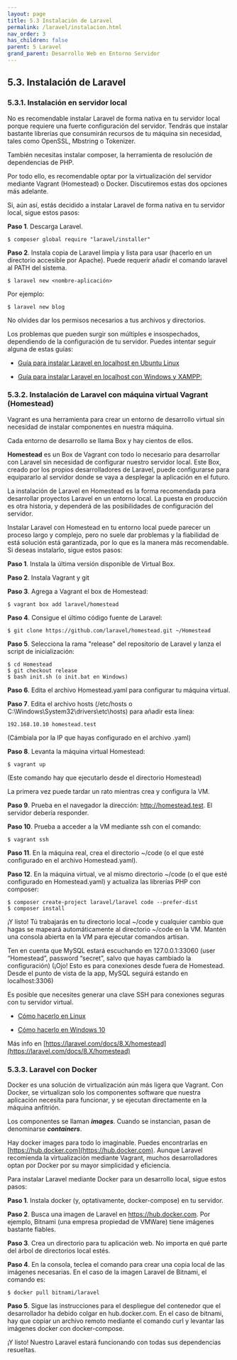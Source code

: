 ```yaml
---
layout: page
title: 5.3 Instalación de Laravel
permalink: /laravel/instalacion.html
nav_order: 3
has_children: false
parent: 5 Laravel
grand_parent: Desarrollo Web en Entorno Servidor
---
```

## 5.3. Instalación de Laravel

### 5.3.1. Instalación en servidor local

No es recomendable instalar Laravel de forma nativa en tu servidor local porque requiere una fuerte configuración del servidor. Tendrás que instalar bastante librerías que consumirán recursos de tu máquina sin necesidad, tales como OpenSSL, Mbstring o Tokenizer. 

También necesitas instalar composer, la herramienta de resolución de dependencias de PHP.

Por todo ello, es recomendable optar por la virtualización del servidor mediante Vagrant (Homestead) o Docker. Discutiremos estas dos opciones más adelante.

Si, aún así, estás decidido a instalar Laravel de forma nativa en tu servidor local, sigue estos pasos:

**Paso 1**. Descarga Laravel.

```
$ composer global require "laravel/installer"
```

**Paso 2**. Instala copia de Laravel limpia y lista para usar (hacerlo en un directorio accesible por Apache). Puede requerir añadir el comando laravel al PATH del sistema.

```
$ laravel new <nombre-aplicación>
```

Por ejemplo:

```
$ laravel new blog
```

No olvides dar los permisos necesarios a tus archivos y directorios.

Los problemas que pueden surgir son múltiples e insospechados, dependiendo de la configuración de tu servidor. Puedes intentar seguir alguna de estas guías:

* [Guía para instalar Laravel en localhost en Ubuntu Linux](https://www.howtoforge.com/tutorial/install-laravel-on-ubuntu-for-apache/)

* [Guía para instalar Laravel en localhost con Windows y XAMPP:](https://weeklyhow.com/installing-laravel-8-with-xampp/)

### 5.3.2. Instalación de Laravel con máquina virtual Vagrant (Homestead)

Vagrant es una herramienta para crear un entorno de desarrollo virtual sin necesidad de instalar componentes en nuestra máquina.

Cada entorno de desarrollo se llama Box y hay cientos de ellos.

**Homestead** es un Box de Vagrant con todo lo necesario para desarrollar con Laravel sin necesidad de configurar nuestro servidor local. Este Box, creado por los propios desarrolladores de Laravel, puede configurarse para equipararlo al servidor donde se vaya a desplegar la aplicación en el futuro.

La instalación de Laravel en Homestead es la forma recomendada para desarrollar proyectos Laravel en un entorno local. La puesta en producción es otra historia, y dependerá de las posibilidades de configuración del servidor.

Instalar Laravel con Homestead en tu entorno local puede parecer un proceso largo y complejo, pero no suele dar problemas y la fiabilidad de está solución está garantizada, por lo que es la manera más recomendable. Si deseas instalarlo, sigue estos pasos:

**Paso 1**. Instala la última versión disponible de Virtual Box.

**Paso 2**. Instala Vagrant y git

**Paso 3**. Agrega a Vagrant el box de Homestead:

```
$ vagrant box add laravel/homestead
```

**Paso 4**. Consigue el último código fuente de Laravel:

```
$ git clone https://github.com/laravel/homestead.git ~/Homestead
```

**Paso 5**. Selecciona la rama "release" del repositorio de Laravel y lanza el script de inicialización:

```
$ cd Homestead
$ git checkout release
$ bash init.sh (o init.bat en Windows)
```

**Paso 6**. Edita el archivo Homestead.yaml para configurar tu máquina virtual.

**Paso 7**. Edita el archivo hosts (/etc/hosts o C:\Windows\System32\drivers\etc\hosts) para añadir esta línea:

```
192.168.10.10 homestead.test
```

(Cámbiala por la IP que hayas configurado en el archivo .yaml)

**Paso 8**. Levanta la máquina virtual Homestead:

```
$ vagrant up
```

(Este comando hay que ejecutarlo desde el directorio Homestead)

La primera vez puede tardar un rato mientras crea y configura la VM.

**Paso 9**. Prueba en el navegador la dirección: http://homestead.test. El servidor debería responder.

**Paso 10**. Prueba a acceder a la VM mediante ssh con el comando:

```
$ vagrant ssh
```

**Paso 11**. En la máquina real, crea el directorio ~/code (o el que esté configurado en el archivo Homestead.yaml).

**Paso 12**. En la máquina virtual, ve al mismo directorio ~/code (o el que esté configurado en Homestead.yaml) y actualiza las librerías PHP con composer:

```
$ composer create-project laravel/laravel code --prefer-dist
$ composer install
```

¡Y listo! Tú trabajarás en tu directorio local ~/code y cualquier cambio que hagas se mapeará automáticamente al directorio ~/code en la VM. Mantén una consola abierta en la VM para ejecutar comandos artisan.

Ten en cuenta que MySQL estará escuchando en 127.0.0.1:33060 (user “Homestead”, password “secret”, salvo que hayas cambiado la configuración) (¡Ojo! Esto es para conexiones desde fuera de Homestead. Desde el punto de vista de la app, MySQL seguirá estando en localhost:3306)

Es posible que necesites generar una clave SSH para conexiones seguras con tu servidor virtual.

* [Cómo hacerlo en Linux](https://ekiketa.es/fallo-en-homestead-check-your-homestead-yaml-file-the-path-to-your-private-key-does-not-exist/)

* [Cómo hacerlo en Windows 10](https://medium.com/@eaimanshoshi/i-am-going-to-write-down-step-by-step-procedure-to-setup-homestead-for-laravel-5-2-17491a423aa)

Más info en [https://laravel.com/docs/8.X/homestead](https://laravel.com/docs/8.X/homestead)

### 5.3.3. Laravel con Docker

Docker es una solución de virtualización aún más ligera que Vagrant. Con Docker, se virtualizan solo los componentes software que nuestra aplicación necesita para funcionar, y se ejecutan directamente en la máquina anfitrión.

Los componentes se llaman ***images***. Cuando se instancian, pasan de denominarse ***containers***.

Hay docker images para todo lo imaginable. Puedes encontrarlas en [https://hub.docker.com](https://hub.docker.com). Aunque Laravel recomienda la virtualización mediante Vagrant, muchos desarrolladores optan por Docker por su mayor simplicidad y eficiencia.

Para instalar Laravel mediante Docker para un desarrollo local, sigue estos pasos:

**Paso 1**. Instala docker (y, optativamente, docker-compose) en tu servidor.

**Paso 2**. Busca una imagen de Laravel en https://hub.docker.com. Por ejemplo, Bitnami (una empresa propiedad de VMWare) tiene imágenes bastante fiables.

**Paso 3**. Crea un directorio para tu aplicación web. No importa en qué parte del árbol de directorios local estés.

**Paso 4**. En la consola, teclea el comando para crear una copia local de las imágenes necesarias. En el caso de la imagen Laravel de Bitnami, el comando es:

```
$ docker pull bitnami/laravel
```

**Paso 5**. Sigue las instrucciones para el despliegue del contenedor que el desarrollador ha debido colgar en hub.docker.com. En el caso de bitnami, hay que copiar un archivo remoto mediante el comando curl y levantar las imágenes docker con docker-compose.

¡Y listo! Nuestro Laravel estará funcionando con todas sus dependencias resueltas.
